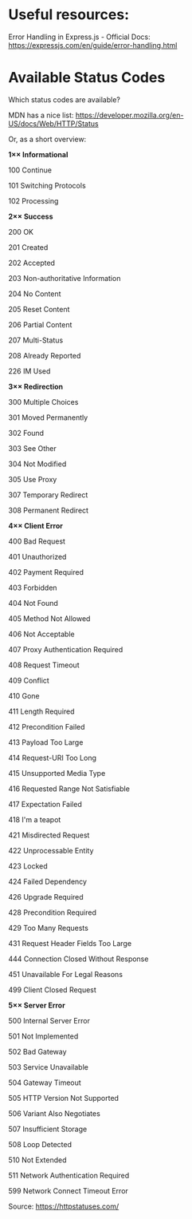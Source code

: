 # Useful resources:

Error Handling in Express.js - Official Docs: https://expressjs.com/en/guide/error-handling.html

# Available Status Codes
Which status codes are available? 

MDN has a nice list: https://developer.mozilla.org/en-US/docs/Web/HTTP/Status

Or, as a short overview:

__1×× Informational__

100 Continue

101 Switching Protocols

102 Processing

__2×× Success__

200 OK

201 Created

202 Accepted

203 Non-authoritative Information

204 No Content

205 Reset Content

206 Partial Content

207 Multi-Status

208 Already Reported

226 IM Used

__3×× Redirection__

300 Multiple Choices

301 Moved Permanently

302 Found

303 See Other

304 Not Modified

305 Use Proxy

307 Temporary Redirect

308 Permanent Redirect

__4×× Client Error__

400 Bad Request

401 Unauthorized

402 Payment Required

403 Forbidden

404 Not Found

405 Method Not Allowed

406 Not Acceptable

407 Proxy Authentication Required

408 Request Timeout

409 Conflict

410 Gone

411 Length Required

412 Precondition Failed

413 Payload Too Large

414 Request-URI Too Long

415 Unsupported Media Type

416 Requested Range Not Satisfiable

417 Expectation Failed

418 I'm a teapot

421 Misdirected Request

422 Unprocessable Entity

423 Locked

424 Failed Dependency

426 Upgrade Required

428 Precondition Required

429 Too Many Requests

431 Request Header Fields Too Large

444 Connection Closed Without Response

451 Unavailable For Legal Reasons

499 Client Closed Request

__5×× Server Error__

500 Internal Server Error

501 Not Implemented

502 Bad Gateway

503 Service Unavailable

504 Gateway Timeout

505 HTTP Version Not Supported

506 Variant Also Negotiates

507 Insufficient Storage

508 Loop Detected

510 Not Extended

511 Network Authentication Required

599 Network Connect Timeout Error

Source: https://httpstatuses.com/